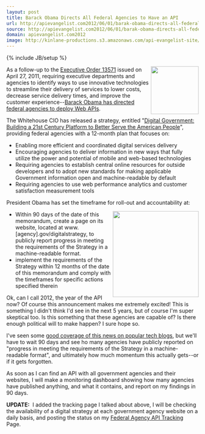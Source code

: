 ```yaml
---
layout: post
title: Barack Obama Directs All Federal Agencies to Have an API
url: http://apievangelist.com2012/06/01/barak-obama-directs-all-federal-agencies-to-have-an-api/
source: http://apievangelist.com2012/06/01/barak-obama-directs-all-federal-agencies-to-have-an-api/
domain: apievangelist.com2012
image: http://kinlane-productions.s3.amazonaws.com/api-evangelist-site/blog/whitehouse-seal.png
---
```

{% include JB/setup %}<p>
     <img src="http://kinlane-productions.s3.amazonaws.com/api-evangelist/federal-government/whitehouse-seal.png"  width="125" align="right" />
</p>
<p>
     As a follow-up to the <a href="http://www.gpo.gov/fdsys/pkg/FR-2011-05-02/pdf/2011-10732.pdf">Executive Order 13571</a> issued on April 27, 2011, requiring executive departments and agencies to identify ways to use innovative technologies to streamline their delivery of services to lower costs, decrease service delivery times, and improve the customer experience--<a title="Barack Obama is now directing federal agencies to deploy Web APIs" href="http://www.whitehouse.gov/sites/default/files/uploads/2012digital_mem_rel.pdf">Barack Obama has directed federal agencies to deploy Web APIs</a>.
</p>
<p>
     The Whitehouse CIO has released a strategy, entitled "<a title="Digital Government: Building a 21st Century Platform to Better Serve the American People" href="http://www.whitehouse.gov/sites/default/files/omb/egov/digital-government/digital-government-strategy.pdf">Digital Government: Building a 21st Century Platform to Better Serve the American People</a>", providing federal agencies with a 12-month plan that focuses on:
</p>
<ul>
     <li>Enabling more efficient and coordinated digital services delivery
     </li>
     <li>Encouraging agencies to deliver information in new ways that fully utilize the power and potential of mobile and web-based technologies
     </li>
     <li>Requiring agencies to establish central online resources for outside developers and to adopt new standards for making applicable Government information open and machine-readable by default
     </li>
     <li>Requiring agencies to use web performance analytics and customer satisfaction measurement tools
     </li>
</ul>
<p>
     President Obama has set the timeframe for roll-out and accountability at:
</p>
<p>
     <img src="http://kinlane-productions.s3.amazonaws.com/api-evangelist/federal-government/building-a-21st-century-platform-to-better-serve-the-american-people.png"  width="225" align="right" />
</p>
<ul>
     <li>Within 90 days of the date of this memorandum, create a page on its website, located at www.[agency].gov/digitalstrategy, to publicly report progress in meeting the requirements of the Strategy in a machine-readable format.
     </li>
     <li>implement the requirements of the Strategy within 12 months of the date of this memorandum and comply with the timeframes for specific actions specified therein
     </li>
</ul>
<p>
     Ok, can I call 2012, the year of the API now? Of course this announcement makes me extremely excited! This is something I didn't think I'd see in the next 5 years, but of course I'm super skeptical too. Is this something that these agencies are capable of? Is there enough political will to make happen? I sure hope so.
</p>
<p>
     I've seen some <a href="http://arstechnica.com/business/2012/05/open-government-reboot-focuses-on-apis-instead-of-data/">good coverage of this news on popular tech blogs</a>, but we'll have to wait 90 days and see ho many agencies have publicly reported on "progress in meeting the requirements of the Strategy in a machine-readable format", and ultimately how much momentum this actually gets--or if it gets forgotten.
</p>
<p>
     As soon as I can find an API with all government agencies and their websites, I will make a monitoring dashboard showing how many agencies have published anything, and what it contains, and report on my findings in 90 days.
</p>
<p>
     <strong>UPDATE:</strong>  I added the tracking page I talked about above, I will be checking the availability of a digital strategy at each government agency website on a daily basis, and posting the status on my <a title="Federal Agency API Tracking" href="/federal_government.php">Federal Agency API Tracking</a> Page.
</p>

